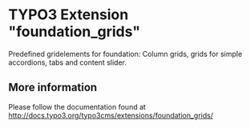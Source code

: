 # TYPO3 Extension "foundation_grids"

Predefined gridelements for foundation: Column grids, grids for simple accordions, tabs and content slider.

## More information

Please follow the documentation found at http://docs.typo3.org/typo3cms/extensions/foundation_grids/